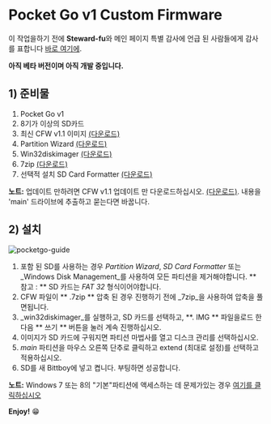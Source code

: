 # Pocket Go v1 Custom Firmware

이 작업을하기 전에 **Steward-fu**와 메인 페이지 특별 감사에 언급 된 사람들에게 감사를 표합니다 [바로 여기에](https://github.com/TriForceX/NewBittboyCFW#special-thanks).

**아직 베타 버전이며 아직 개발 중입니다.**

## 1) 준비물
1. Pocket Go v1
2. 8기가 이상의 SD카드
3. 최신 CFW v1.1 이미지 [(다운로드)](https://www.dropbox.com/s/8denesg11ytmeez/PocketGo_CFW_v1.1_16-07-2019.img.7z?dl=1)
4. Partition Wizard [(다운로드)](https://www.partitionwizard.com/download.html)
5. Win32diskimager [(다운로드)](https://sourceforge.net/projects/win32diskimager)
6. 7zip [(다운로드)](https://www.7-zip.org/download.html)
7. 선택적 설치 SD Card Formatter [(다운로드)](https://www.sdcard.org/downloads/formatter)

**노트:** 업데이트 만하려면 CFW v1.1 업데이트 만 다운로드하십시오. [(다운로드)](https://www.dropbox.com/s/pklsh6lub9ch0xq/PocketGo_CFW_v1.1_Update_Only_16-07-2019.zip?dl=1). 내용을 'main' 드라이브에 추출하고 묻는다면 바꿉니다.

## 2) 설치
![pocketgo-guide](https://user-images.githubusercontent.com/16083854/59299539-e0ebb600-8c5a-11e9-91bb-f9386ec71d1c.png)

1. 포함 된 SD를 사용하는 경우 _Partition Wizard_, _SD Card Formatter_ 또는 _Windows Disk Management_를 사용하여 모든 파티션을 제거해야합니다.
   ** 참고 : ** SD 카드는 _FAT 32_ 형식이어야합니다.
2. CFW 파일이 ** .7zip ** 압축 된 경우 진행하기 전에 _7zip_을 사용하여 압축을 풀면됩니다.
3. _win32diskimager_를 실행하고, SD 카드를 선택하고, **. IMG ** 파일을로드 한 다음 ** 쓰기 ** 버튼을 눌러 계속 진행하십시오.
4. 이미지가 SD 카드에 구워지면 파티션 마법사를 열고 디스크 관리를 선택하십시오.
5. _main_ 파티션을 마우스 오른쪽 단추로 클릭하고 extend (최대로 설정)를 선택하고 적용하십시오.
6. SD를 새 Bittboy에 넣고 켭니다. 부팅하면 성공합니다.

**노트:** Windows 7 또는 8의 "기본"파티션에 액세스하는 데 문제가있는 경우 [여기를 클릭하십시오](https://user-images.githubusercontent.com/16083854/61264146-7d710e80-a759-11e9-99e4-de446c032818.jpg)

**Enjoy!** :grin:
